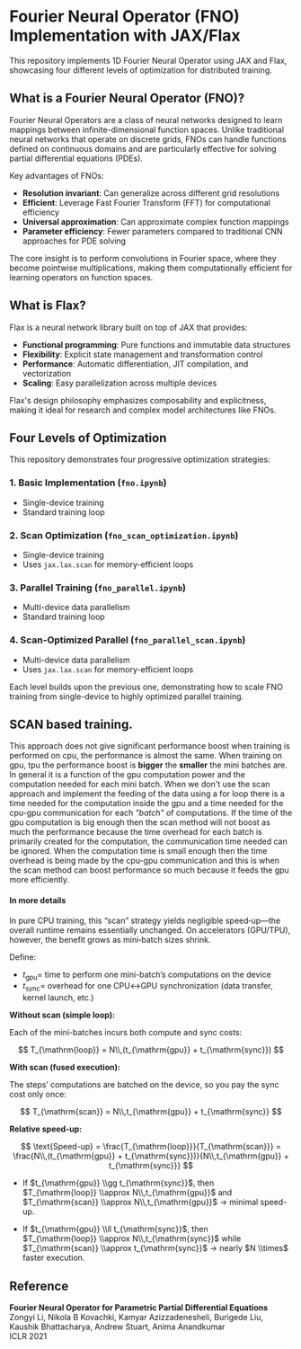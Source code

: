 # Fourier Neural Operator (FNO) Implementation with JAX/Flax

This repository implements 1D Fourier Neural Operator using JAX and Flax, showcasing four different levels of optimization for distributed training.

## What is a Fourier Neural Operator (FNO)?

Fourier Neural Operators are a class of neural networks designed to learn mappings between infinite-dimensional function spaces. Unlike traditional neural networks that operate on discrete grids, FNOs can handle functions defined on continuous domains and are particularly effective for solving partial differential equations (PDEs).

Key advantages of FNOs:

- **Resolution invariant**: Can generalize across different grid resolutions
- **Efficient**: Leverage Fast Fourier Transform (FFT) for computational efficiency
- **Universal approximation**: Can approximate complex function mappings
- **Parameter efficiency**: Fewer parameters compared to traditional CNN approaches for PDE solving

The core insight is to perform convolutions in Fourier space, where they become pointwise multiplications, making them computationally efficient for learning operators on function spaces.

## What is Flax?

Flax is a neural network library built on top of JAX that provides:

- **Functional programming**: Pure functions and immutable data structures
- **Flexibility**: Explicit state management and transformation control
- **Performance**: Automatic differentiation, JIT compilation, and vectorization
- **Scaling**: Easy parallelization across multiple devices

Flax's design philosophy emphasizes composability and explicitness, making it ideal for research and complex model architectures like FNOs.

## Four Levels of Optimization

This repository demonstrates four progressive optimization strategies:

### 1. **Basic Implementation** (`fno.ipynb`)

- Single-device training
- Standard training loop


### 2. **Scan Optimization** (`fno_scan_optimization.ipynb`)

- Single-device training
- Uses `jax.lax.scan` for memory-efficient loops

### 3. **Parallel Training** (`fno_parallel.ipynb`)

- Multi-device data parallelism
- Standard training loop


### 4. **Scan-Optimized Parallel** (`fno_parallel_scan.ipynb`)

- Multi-device data parallelism
- Uses `jax.lax.scan` for memory-efficient loops


Each level builds upon the previous one, demonstrating how to scale FNO training from single-device to highly optimized parallel training.


## SCAN based training.


This approach  does not give significant performance boost when training is performed on cpu, the performance is almost the same. When training on gpu, tpu the performance boost is **bigger** the **smaller** the mini batches are. In general it is a function of the gpu computation power and the computation needed for each mini batch. When we don't use the scan approach and implement the feeding of the data using a for loop there is a time needed for the computation inside the gpu and a time needed for the cpu-gpu communication for each *"batch"* of computations. If the time of the gpu computation is big enough then the scan method will not boost as much the performance because the time overhead for each batch is primarily created for the computation, the communication time needed can be ignored. When the computation time is small enough then the time overhead is being made by the cpu-gpu communication and this is when the scan method can boost performance so much because it feeds the gpu more efficiently.


#### In more details

In pure CPU training, this “scan” strategy yields negligible speed‐up—the overall runtime remains essentially unchanged. On accelerators (GPU/TPU), however, the benefit grows as mini‐batch sizes shrink.

Define:

- $t_{\mathrm{gpu}} =$ time to perform one mini-batch’s computations on the device  
- $t_{\mathrm{sync}} =$ overhead for one CPU↔GPU synchronization (data transfer, kernel launch, etc.)

**Without scan (simple loop):**

Each of the mini-batches incurs both compute and sync costs:

$$
T_{\mathrm{loop}} = N\\,(t_{\mathrm{gpu}} + t_{\mathrm{sync}})
$$

**With scan (fused execution):**

The steps’ computations are batched on the device, so you pay the sync cost only once:

$$
T_{\mathrm{scan}} = N\\,t_{\mathrm{gpu}} + t_{\mathrm{sync}}
$$

**Relative speed-up:**

$$
\text{Speed-up} = \frac{T_{\mathrm{loop}}}{T_{\mathrm{scan}}}
= \frac{N\\,(t_{\mathrm{gpu}} + t_{\mathrm{sync}})}{N\\,t_{\mathrm{gpu}} + t_{\mathrm{sync}}}
$$

- If $t_{\mathrm{gpu}} \\gg t_{\mathrm{sync}}$, then  
  $T_{\mathrm{loop}} \\approx N\\,t_{\mathrm{gpu}}$ and  
  $T_{\mathrm{scan}} \\approx N\\,t_{\mathrm{gpu}}$ → minimal speed-up.  

- If $t_{\mathrm{gpu}} \\ll t_{\mathrm{sync}}$, then  
  $T_{\mathrm{loop}} \\approx N\\,t_{\mathrm{sync}}$ while  
  $T_{\mathrm{scan}} \\approx t_{\mathrm{sync}}$ → nearly $N \\times$ faster execution.


## Reference

**Fourier Neural Operator for Parametric Partial Differential Equations**  
Zongyi Li, Nikola B Kovachki, Kamyar Azizzadenesheli, Burigede Liu, Kaushik Bhattacharya, Andrew Stuart, Anima Anandkumar  
ICLR 2021
